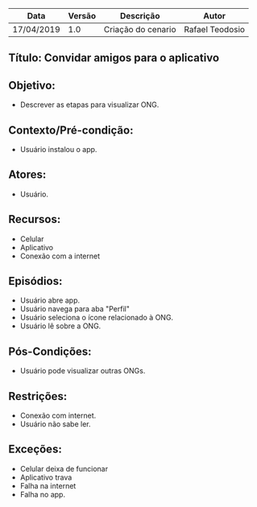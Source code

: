 | Data | Versão | Descrição | Autor |
|---|---|---|---|
| 17/04/2019 | 1.0 | Criação do cenario    | Rafael Teodosio |

## Título: Convidar amigos para o aplicativo

## Objetivo:

- Descrever as etapas para visualizar ONG.

## Contexto/Pré-condição:

- Usuário instalou o app.

## Atores:

- Usuário.

## Recursos:

- Celular
- Aplicativo
- Conexão com a internet

## Episódios:

- Usuário abre app.
- Usuário navega para aba "Perfil"
- Usuário seleciona o ícone relacionado à ONG.
- Usuário lê sobre a ONG.

## Pós-Condições:

- Usuário pode visualizar outras ONGs.

## Restrições:

- Conexão com internet.
- Usuário não sabe ler.

## Exceções:

- Celular deixa de funcionar
- Aplicativo trava
- Falha na internet
- Falha no app.
